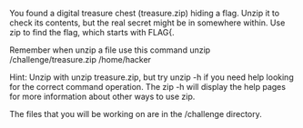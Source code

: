You found a digital treasure chest (treasure.zip) hiding a flag. Unzip it to check its contents, but the real secret might be in somewhere within. Use zip to find the flag, which starts with FLAG{.

Remember when unzip a file use this command unzip /challenge/treasure.zip /home/hacker

Hint: Unzip with unzip treasure.zip, but try unzip -h if you need help looking for the correct command operation. The zip -h will display the help pages for more information about other ways to use zip.

The files that you will be working on are in the /challenge directory.
